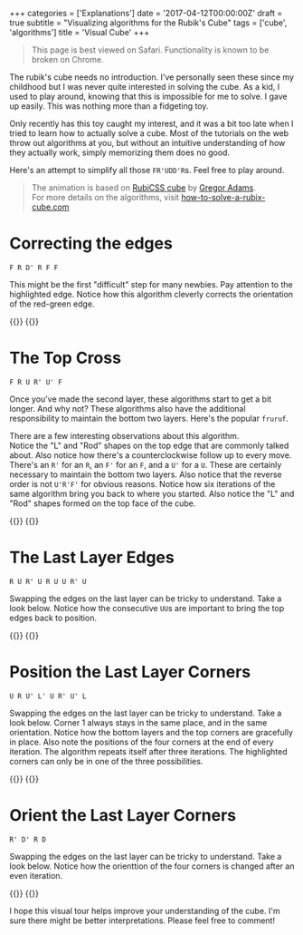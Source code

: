 +++
categories = ['Explanations']
date = '2017-04-12T00:00:00Z'
draft = true
subtitle = "Visualizing algorithms for the Rubik's Cube"
tags = ['cube', 'algorithms']
title = 'Visual Cube'
+++
> This page is best viewed on Safari. Functionality is known to be broken on Chrome.

The rubik's cube needs no introduction. I've personally seen these since my childhood but I was never quite interested in solving the cube. As a kid, I used to play around, knowing that this is impossible for me to solve. I gave up easily. This was nothing more than a fidgeting toy.

Only recently has this toy caught my interest, and it was a bit too late when I tried to learn how to actually solve a cube. Most of the tutorials on the web throw out algorithms at you, but without an intuitive understanding of how they actually work, simply memorizing them does no good.

Here's an attempt to simplify all those `FR'UDD'R`s. Feel free to play around.

>The animation is based on [RubiCSS cube](https://codepen.io/pixelass/pen/CsItl) by [Gregor Adams](https://codepen.io/pixelass).  
>For more details on the algorithms, visit  [how-to-solve-a-rubix-cube.com](https://how-to-solve-a-rubix-cube.com/)

# Correcting the edges

`F R D' R F F`

This might be the first "difficult" step for many newbies. Pay attention to the highlighted edge. Notice how this algorithm cleverly corrects the orientation of the red-green edge.

{{<rawhtml>}}
    <object type="text/html" style="width: 100%; height: 500px" data="frdrff.html"></object>
{{</rawhtml>}}

# The Top Cross

`F R U R' U' F`

Once you've made the second layer, these algorithms start to get a bit longer. And why not? These algorithms also have the additional responsibility to maintain the bottom two layers. Here's the popular `fruruf`.

There are a few interesting observations about this algorithm.  
Notice the "L" and "Rod" shapes on the top edge that are commonly talked about. Also notice how there's a counterclockwise follow up to every move. There's an `R'` for an `R`, an `F'` for an `F`, and a `U'` for a `U`. These are certainly necessary to maintain the bottom two layers. Also notice that the reverse order is  not `U'R'F'` for obvious reasons.
Notice how six iterations of the same algorithm bring you back to where you started. Also notice the "L" and "Rod" shapes formed on the top face of the cube.

{{<rawhtml>}}
    <object type="text/html" style="width: 100%; height: 500px" data="fruruf.html"></object>
{{</rawhtml>}}

# The Last Layer Edges

`R U R' U R U U R' U`

Swapping the edges on the last layer can be tricky to understand. Take a look below.
Notice how the consecutive `UU`s are important to bring the top edges back to position.

{{<rawhtml>}}
    <object type="text/html" style="width: 100%; height: 500px" data="rururuuru.html"></object>
{{</rawhtml>}}

# Position the Last Layer Corners

`U R U' L' U R' U' L`

Swapping the edges on the last layer can be tricky to understand. Take a look below.
Corner 1 always stays in the same place, and in the same orientation. Notice how the bottom layers and the top corners are gracefully in place.
Also note the positions of the four corners at the end of every iteration. The algorithm repeats itself after three iterations. The highlighted corners can only be in one of the three possibilities.

{{<rawhtml>}}
    <object type="text/html" style="width: 100%; height: 500px" data="urulurul.html"></object>
{{</rawhtml>}}

# Orient the Last Layer Corners

`R' D' R D`

Swapping the edges on the last layer can be tricky to understand. Take a look below.
Notice how the orienttion of the four corners is changed after an even iteration.

{{<rawhtml>}}
    <object type="text/html" style="width: 100%; height: 500px" data="rdrd.html"></object>
{{</rawhtml>}}

I hope this visual tour helps improve your understanding of the cube. I'm sure there might be better interpretations. Please feel free to comment!
